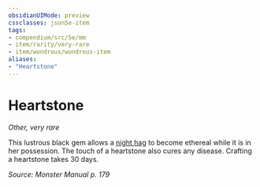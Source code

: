 ```yaml
---
obsidianUIMode: preview
cssclasses: json5e-item
tags:
- compendium/src/5e/mm
- item/rarity/very-rare
- item/wondrous/wondrous-item
aliases: 
- "Heartstone"
---
```

# Heartstone
*Other, very rare*  


This lustrous black gem allows a [night hag](/Systems/5e/bestiary/fiend/night-hag.md) to become ethereal while it is in her possession. The touch of a heartstone also cures any disease. Crafting a heartstone takes 30 days.

*Source: Monster Manual p. 179*